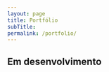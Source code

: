 ```yaml
---
layout: page
title: Portfólio
subTitle: 
permalink: /portfolio/
---
```


<h2 class="text-center">Em desenvolvimento</h3>
<br />
<br />
<br />
<br />
<br />
<br />
<br />